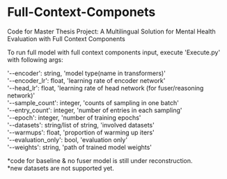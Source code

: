 # Full-Context-Componets   
Code for Master Thesis Project: A Multilingual Solution for Mental Health Evaluation with Full Context Components   

To run full model with full context components input, execute 'Execute.py' with following args:   

'--encoder': string, 'model type(name in transformers)'   
'--encoder_lr': float, 'learning rate of encoder network'   
'--head_lr': float, 'learning rate of head network (for fuser/reasoning network)'   
'--sample_count': integer, 'counts of sampling in one batch'   
'--entry_count': integer, 'number of entries in each sampling'   
'--epoch': integer, 'number of training epochs'   
'--datasets': string/list of string, 'involved datasets'   
'--warmups': float, 'proportion of warming up iters'   
'--evaluation_only': bool, 'evaluation only'   
'--weights': string, 'path of trained model weights'   
   
*code for baseline & no fuser model is still under reconstruction.   
*new datasets are not supported yet.
